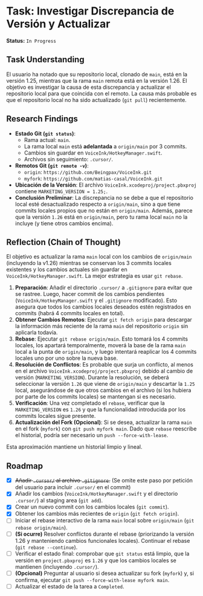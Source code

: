 # Task: Investigar Discrepancia de Versión y Actualizar

**Status:** `In Progress`

## Task Understanding

El usuario ha notado que su repositorio local, clonado de `main`, está en la versión 1.25, mientras que la rama `main` remota está en la versión 1.26. El objetivo es investigar la causa de esta discrepancia y actualizar el repositorio local para que coincida con el remoto. La causa más probable es que el repositorio local no ha sido actualizado (`git pull`) recientemente.

## Research Findings

- **Estado Git (`git status`)**:
  - Rama actual: `main`.
  - La rama local `main` está **adelantada** a `origin/main` por 3 commits.
  - Cambios sin guardar en `VoiceInk/HotkeyManager.swift`.
  - Archivos sin seguimiento: `.cursor/`.
- **Remotos Git (`git remote -v`)**:
  - `origin`: `https://github.com/Beingpax/VoiceInk.git`
  - `myfork`: `https://github.com/matias-casal/VoiceInk.git`
- **Ubicación de la Versión**: El archivo `VoiceInk.xcodeproj/project.pbxproj` contiene `MARKETING_VERSION = 1.25;`.
- **Conclusión Preliminar**: La discrepancia no se debe a que el repositorio local esté desactualizado respecto a `origin/main`, sino a que tiene commits locales propios que no están en `origin/main`. Además, parece que la versión `1.26` está en `origin/main`, pero tu rama local `main` no la incluye (y tiene otros cambios encima).

## Reflection (Chain of Thought)

El objetivo es actualizar la rama `main` local con los cambios de `origin/main` (incluyendo la v1.26) mientras se conservan los 3 commits locales existentes y los cambios actuales sin guardar en `VoiceInk/HotkeyManager.swift`. La mejor estrategia es usar `git rebase`.

1.  **Preparación**: Añadir el directorio `.cursor/` a `.gitignore` para evitar que se rastree. Luego, hacer commit de los cambios pendientes (`VoiceInk/HotkeyManager.swift` y el `.gitignore` modificado). Esto asegura que todos los cambios locales deseados estén registrados en commits (habrá 4 commits locales en total).
2.  **Obtener Cambios Remotos**: Ejecutar `git fetch origin` para descargar la información más reciente de la rama `main` del repositorio `origin` sin aplicarla todavía.
3.  **Rebase**: Ejecutar `git rebase origin/main`. Esto tomará los 4 commits locales, los apartará temporalmente, moverá la base de la rama `main` local a la punta de `origin/main`, y luego intentará reaplicar los 4 commits locales uno por uno sobre la nueva base.
4.  **Resolución de Conflictos**: Es probable que surja un conflicto, al menos en el archivo `VoiceInk.xcodeproj/project.pbxproj` debido al cambio de versión (`MARKETING_VERSION`). Durante la resolución, se deberá seleccionar la versión `1.26` que viene de `origin/main` y descartar la `1.25` local, asegurándose de que otros cambios en el archivo (si los hubiera por parte de los commits locales) se mantengan si es necesario.
5.  **Verificación**: Una vez completado el `rebase`, verificar que la `MARKETING_VERSION` es `1.26` y que la funcionalidad introducida por los commits locales sigue presente.
6.  **Actualización del Fork (Opcional)**: Si se desea, actualizar la rama `main` en el fork (`myfork`) con `git push myfork main`. Dado que `rebase` reescribe el historial, podría ser necesario un `push --force-with-lease`.

Esta aproximación mantiene un historial limpio y lineal.

## Roadmap

- [x] ~~Añadir `.cursor/` al archivo `.gitignore`.~~ (Se omite este paso por petición del usuario para incluir `.cursor/` en el commit)
- [x] Añadir los cambios (`VoiceInk/HotkeyManager.swift` y el directorio `.cursor/`) al staging area (`git add`).
- [x] Crear un nuevo commit con los cambios locales (`git commit`).
- [x] Obtener los cambios más recientes de `origin` (`git fetch origin`).
- [ ] Iniciar el rebase interactivo de la rama `main` local sobre `origin/main` (`git rebase origin/main`).
- [ ] **(Si ocurre)** Resolver conflictos durante el rebase (priorizando la versión 1.26 y manteniendo cambios funcionales locales). Continuar el rebase (`git rebase --continue`).
- [ ] Verificar el estado final: comprobar que `git status` está limpio, que la versión en `project.pbxproj` es `1.26` y que los cambios locales se mantienen (incluyendo `.cursor/`).
- [ ] **(Opcional)** Preguntar al usuario si desea actualizar su fork (`myfork`) y, si confirma, ejecutar `git push --force-with-lease myfork main`.
- [ ] Actualizar el estado de la tarea a `Completed`.
